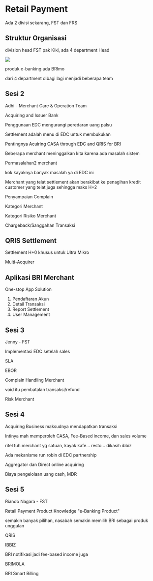 # Retail Payment
Ada 2 divisi sekarang, FST dan FRS

## Struktur Organisasi
division head FST pak Kiki, ada 4 department Head

![](struktur_organisasi.png)

produk e-banking ada BRImo

dari 4 department dibagi lagi menjadi beberapa team

## Sesi 2
Adhi - Merchant Care & Operation Team

Acquiring and Issuer Bank

Penggunaan EDC mengurangi peredaran uang palsu

Settlement adalah menu di EDC untuk membukukan 

Pentingnya Acuiring CASA through EDC and QRIS for BRI

Beberapa merchant meninggalkan kita karena ada masalah sistem

Permasalahan2 merchant

kok kayaknya banyak masalah ya di EDC ini

Merchant yang telat settlement akan berakibat ke penagihan kredit customer yang telat juga sehingga maks H+2

Penyampaian Complain

Kategori Merchant

Kategori Risiko Merchant

Chargeback/Sanggahan Transaksi 

## QRIS Settlement
Settlement H+0 khusus untuk Ultra Mikro

Multi-Acquirer

## Aplikasi BRI Merchant
One-stop App Solution

1. Pendaftaran Akun
2. Detail Transaksi
3. Report Settlement
4. User Management

## Sesi 3
Jenny - FST

Implementasi EDC setelah sales

SLA

EBOR

Complain Handling Merchant

void itu pembatalan transaksi/refund

Risk Merchant 

## Sesi 4
Acquiring Business maksudnya mendapatkan transaksi

Intinya mah memperoleh CASA, Fee-Based income, dan sales volume

ritel tuh merchant yg satuan, kayak kafe... resto... dikasih ibbiz 

Ada mekanisme run robin di EDC partnership

Aggregator dan Direct online acquiring

Biaya pengelolaan uang cash, MDR

## Sesi 5
Riando Nagara - FST

Retail Payment Product Knowledge
"e-Banking Product"

semakin banyak pilihan, nasabah semakin memilih BRI sebagai produk unggulan

QRIS

IBBIZ

BRI notifikasi jadi fee-based income juga

BRIMOLA

BRI Smart Billing
